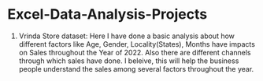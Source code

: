 # Excel-Data-Analysis-Projects
1) Vrinda Store dataset:
   Here I have done a basic analysis about how different factors like Age, Gender, Locality(States), Months have impacts on Sales throughout the Year of 2022. Also there are different channels through which sales have done.
   I beleive, this will help the business people understand the sales among several factors throughout the year.
